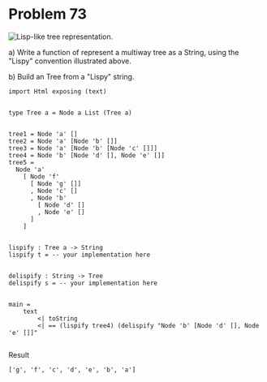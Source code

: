 # Problem 73
![Lisp-like tree representation.](p73.png)

a) Write a function of represent a multiway tree as a String, using the "Lispy" convention illustrated above. 

b) Build an Tree from a "Lispy" string. 

```
import Html exposing (text)


type Tree a = Node a List (Tree a)


tree1 = Node 'a' []
tree2 = Node 'a' [Node 'b' []]
tree3 = Node 'a' [Node 'b' [Node 'c' []]]
tree4 = Node 'b' [Node 'd' [], Node 'e' []]
tree5 = 
  Node 'a' 
    [ Node 'f' 
      [ Node 'g' []]
      , Node 'c' []
      , Node 'b' 
        [ Node 'd' []
        , Node 'e' []
      ]
    ]


lispify : Tree a -> String
lispify t = -- your implementation here


delispify : String -> Tree
delispify s = -- your implementation here


main =
    text
        <| toString
        <| == (lispify tree4) (delispify "Node 'b' [Node 'd' [], Node 'e' []]"
        
```

Result
```
['g', 'f', 'c', 'd', 'e', 'b', 'a']
```
